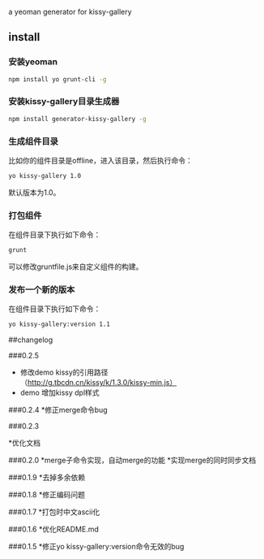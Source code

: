 a yeoman generator for kissy-gallery

## install
### 安装yeoman

````sh
npm install yo grunt-cli -g
````

### 安装kissy-gallery目录生成器

````sh
npm install generator-kissy-gallery -g
````

### 生成组件目录

比如你的组件目录是offline，进入该目录，然后执行命令：

````sh
yo kissy-gallery 1.0
````

默认版本为1.0。

### 打包组件

在组件目录下执行如下命令：

````sh
grunt
````

可以修改gruntfile.js来自定义组件的构建。

### 发布一个新的版本

在组件目录下执行如下命令：

````sh
yo kissy-gallery:version 1.1
````

##changelog

###0.2.5

* 修改demo kissy的引用路径（http://g.tbcdn.cn/kissy/k/1.3.0/kissy-min.js）
* demo 增加kissy dpl样式

###0.2.4
*修正merge命令bug

###0.2.3

*优化文档

###0.2.0
*merge子命令实现，自动merge的功能
*实现merge的同时同步文档

###0.1.9
*去掉多余依赖

###0.1.8
*修正编码问题

###0.1.7
*打包时中文ascii化

###0.1.6
*优化README.md

###0.1.5
*修正yo kissy-gallery:version命令无效的bug